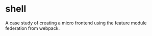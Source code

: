# shell
 A case study of creating a micro frontend using the feature module federation from webpack.
